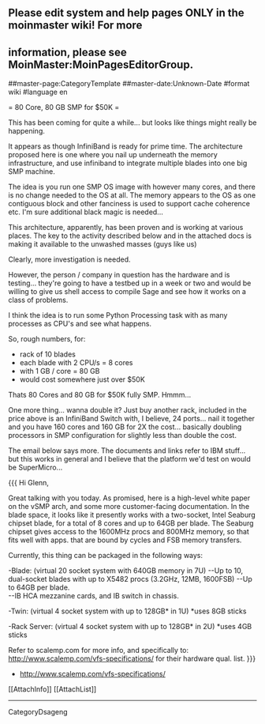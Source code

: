 ## Please edit system and help pages ONLY in the moinmaster wiki! For more
## information, please see MoinMaster:MoinPagesEditorGroup.
##master-page:CategoryTemplate
##master-date:Unknown-Date
#format wiki
#language en

= 80 Core, 80 GB SMP for $50K =

This has been coming for quite a while... but looks like things might really be happening.

It appears as though InfiniBand is ready for prime time.  The architecture proposed here is one where you nail up underneath the memory infrastructure, and use infiniband to integrate multiple blades into one big SMP machine.  

The idea is you run one SMP OS image with however many cores, and there is no change needed to the OS at all.  The memory appears to the OS as one contiguous block and other fanciness is used to support cache coherence etc.  I'm sure additional black magic is needed...

This architecture, apparently, has been proven and is working at various places.  The key to the activity described below and in the attached docs is making it available to the unwashed masses (guys like us)

Clearly, more investigation is needed.

However, the person / company in question has the hardware and is testing... they're going to have a testbed up in a week or two and would be willing to give us shell access to compile Sage and see how it works on a class of problems.

I think the idea is to run some Python Processing task with as many processes as CPU's and see what happens.

So, rough numbers, for:

 * rack of 10 blades 
 * each blade with 2 CPU/s = 8 cores 
 * with 1 GB / core = 80 GB
 * would cost somewhere just over $50K

Thats 80 Cores and 80 GB for $50K fully SMP.  Hmmm...

One more thing... wanna double it?  Just buy another rack, included in the price above is an InfiniBand Switch with, I believe, 24 ports... nail it together and you have 160 cores and 160 GB for 2X the cost... basically doubling processors in SMP configuration for slightly less than double the cost.

The email below says more.  The documents and links refer to IBM stuff... but this works in general and I believe that the platform we'd test on would be SuperMicro...

{{{
Hi Glenn,

Great talking with you today.  As promised, here is a high-level white paper on the vSMP arch, and some more customer-facing documentation.  In the blade space, it looks like it presently works with a two-socket, Intel Seaburg chipset blade, for a total of 8 cores and up to 64GB per blade.  The Seaburg chipset gives access to the 1600MHz procs and 800MHz memory, so that fits well with apps. that are bound by cycles and FSB memory transfers. 

Currently, this thing can be packaged in the following ways:

-Blade: (virtual 20 socket system with 640GB memory in 7U)
--Up to 10, dual-socket blades with up to X5482 procs (3.2GHz, 12MB, 1600FSB)
--Up to 64GB per blade.  
--IB HCA mezzanine cards, and IB switch in chassis.

-Twin: (virtual 4 socket system with up to 128GB* in 1U) *uses 8GB sticks

-Rack Server: (virtual 4 socket system with up to 128GB* in 2U) *uses 4GB sticks

Refer to scalemp.com for more info, and specifically to: http://www.scalemp.com/vfs-specifications/ for their hardware qual. list.
}}}

 * http://www.scalemp.com/vfs-specifications/

[[AttachInfo]]
[[AttachList]]

----
CategoryDsageng
